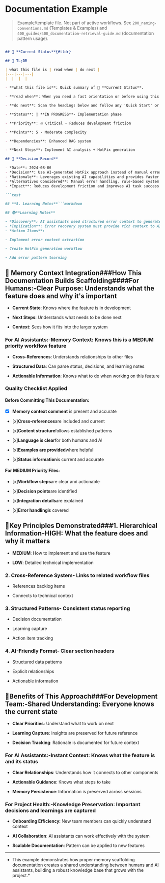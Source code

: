 <!-- CONTEXT_REFERENCE: 400_guides/400_context-priority-guide.md -->
<!-- MODULE_REFERENCE: 400_guides/400_few-shot-context-examples.md -->

# Documentation Example

> Example/template file. Not part of active workflows. See `200_naming-conventions.md` (Templates & Examples) and
`400_guides/400_documentation-retrieval-guide.md` (documentation pattern usage).

```markdown

## 🎯 **Current Status**{#tldr}

## 🔎 TL;DR

| what this file is | read when | do next |
|---|---|---|
|  |  |  |

- **what this file is**: Quick summary of 🎯 **Current Status**.

- **read when**: When you need a fast orientation or before using this file in a workflow.

- **do next**: Scan the headings below and follow any 'Quick Start' or 'Usage' sections.

- **Status**: 🔄 **IN PROGRESS**- Implementation phase

- **Priority**: 🔥 Critical - Reduces development friction

- **Points**: 5 - Moderate complexity

- **Dependencies**: Enhanced RAG system

- **Next Steps**: Implement AI analysis + HotFix generation

## 🤔 **Decision Record**

- *Date**: 2024-08-06
- *Decision**: Use AI-generated HotFix approach instead of manual error handling
- *Rationale**: Leverages existing AI capabilities and provides faster resolution
- *Alternatives Considered**: Manual error handling, rule-based system
- *Impact**: Reduces development friction and improves AI task success rate

```text

## **5. Learning Notes**```markdown

## 📚**Learning Notes**

- *Discovery**: AI assistants need structured error context to generate effective fixes
- *Implication**: Error recovery system must provide rich context to AI models
- *Action Items**:

- Implement error context extraction

- Create HotFix generation workflow

- Add error pattern learning

```

## 🔄 **Memory Context Integration**###**How This Documentation Builds Scaffolding**####**For Humans:**-**Clear Purpose**: Understands what the feature does and why it's important

- **Current State**: Knows where the feature is in development

- **Next Steps**: Understands what needs to be done next

- **Context**: Sees how it fits into the larger system

### **For AI Assistants:**-**Memory Context**: Knows this is a MEDIUM priority workflow feature

- **Cross-References**: Understands relationships to other files

- **Structured Data**: Can parse status, decisions, and learning notes

- **Actionable Information**: Knows what to do when working on this feature

### **Quality Checklist Applied**

#### **Before Committing This Documentation:**

- [x] **Memory context comment** is present and accurate

- [x]**Cross-references**are included and current

- [x]**Content structure**follows established patterns

- [x]**Language is clear**for both humans and AI

- [x]**Examples are provided**where helpful

- [x]**Status information**is current and accurate

#### **For MEDIUM Priority Files:**

- [x]**Workflow steps**are clear and actionable

- [x]**Decision points**are identified

- [x]**Integration details**are explained

- [x]**Error handling**is covered

## 🎯**Key Principles Demonstrated**###**1. Hierarchical Information**-**HIGH**: What the feature does and why it matters

- **MEDIUM**: How to implement and use the feature

- **LOW**: Detailed technical implementation

### **2. Cross-Reference System**- Links to related workflow files

- References backlog items

- Connects to technical context

### **3. Structured Patterns**- Consistent status reporting

- Decision documentation

- Learning capture

- Action item tracking

### **4. AI-Friendly Format**- Clear section headers

- Structured data patterns

- Explicit relationships

- Actionable information

## 🚀**Benefits of This Approach**###**For Development Team:**-**Shared Understanding**: Everyone knows the current state

- **Clear Priorities**: Understand what to work on next

- **Learning Capture**: Insights are preserved for future reference

- **Decision Tracking**: Rationale is documented for future context

### **For AI Assistants:**-**Instant Context**: Knows what the feature is and its status

- **Clear Relationships**: Understands how it connects to other components

- **Actionable Guidance**: Knows what steps to take

- **Memory Persistence**: Information is preserved across sessions

### **For Project Health:**-**Knowledge Preservation**: Important decisions and learnings are captured

- **Onboarding Efficiency**: New team members can quickly understand context

- **AI Collaboration**: AI assistants can work effectively with the system

- **Scalable Documentation**: Pattern can be applied to new features

- --

- This example demonstrates how proper memory scaffolding documentation creates a shared understanding between humans and
AI assistants, building a robust knowledge base that grows with the project.*
